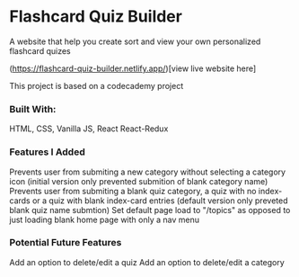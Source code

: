 # Flashcard Quiz Builder

A website that help you create sort and view your own personalized flashcard quizes

(https://flashcard-quiz-builder.netlify.app/)[view live website here]

This project is based on a codecademy project

### Built With:
HTML,
CSS,
Vanilla JS,
React
React-Redux

### Features I Added
Prevents user from submiting a new category without selecting a category icon (initial version only prevented submition of blank  category name)
Prevents user from submiting a blank quiz category, a quiz with no index-cards or a quiz with blank index-card entries (default version only preveted blank quiz name submtion)
Set default page load to "/topics" as opposed to just loading blank home page with only a nav menu

### Potential Future Features
Add an option to delete/edit a quiz
Add an option to delete/edit a category